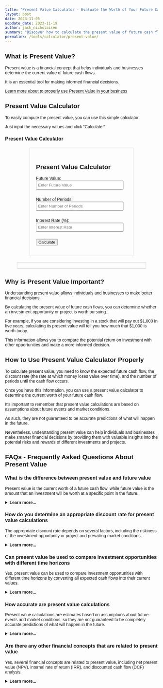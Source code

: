 ```yaml
---
title: "Present Value Calculator - Evaluate the Worth of Your Future Cash Flows with Ease"
layout: post
date: 2023-11-05
uopdate_date: 2023-11-19
author: jack_nicholaisen
summary: "Discover how to calculate the present value of future cash flows with our easy-to-use calculator. Improve your financial decision-making today!" 
permalink: /tools/calculator/present-value/
---
```


## What is Present Value?

Present value is a financial concept that helps individuals and businesses determine the current value of future cash flows. 

It is an essential tool for making informed financial decisions.

<a href="/time-value-of-money/present-value/" target="_blank">Learn more about to properly use Present Value in your business</a>

## Present Value Calculator

To easily compute the present value, you can use this simple calculator. 

Just input the necessary values and click "Calculate."

<h3>Present Value Calculator</h3>
  <style>
    body {
      font-family: Arial, sans-serif;
    }
    .calculator {
      margin: 20px auto;
      padding: 20px;
      border: 1px solid #ccc;
      width: 300px;
      text-align: left; /* Align inputs to the left */
    }
    input[type="number"],
    input[type="text"] {
      width: calc(100% - 12px); /* Adjusting input width */
      margin-bottom: 10px;
      padding: 5px;
    }
    #result {
      margin-top: 20px;
      border: 1px solid #ccc;
      padding: 10px;
      width: 80%;
      margin-left: auto;
      margin-right: auto;
      text-align: left; /* Align result to the left */
    }
    #result p {
      font-weight: bold; /* Make the result bold */
    }
  </style>
<body>
<div class="calculator">
  <h2>Present Value Calculator</h2>
  <label for="futureValue">Future Value:</label>
  <input type="number" id="futureValue" placeholder="Enter Future Value"><br>

  <label for="periods">Number of Periods:</label>
  <input type="number" id="periods" placeholder="Enter Number of Periods"><br>

  <label for="interestRate">Interest Rate (%):</label>
  <input type="number" id="interestRate" placeholder="Enter Interest Rate"><br>

  <button onclick="calculatePresentValue()">Calculate</button>
</div>

<div id="result"></div>
</body>

<script>
  function calculatePresentValue() {
    var futureValue = parseFloat(document.getElementById('futureValue').value);
    var periods = parseInt(document.getElementById('periods').value);
    var interestRate = parseFloat(document.getElementById('interestRate').value) / 100;

    var presentValue = futureValue / Math.pow(1 + interestRate, periods);

    document.getElementById('result').innerHTML = "<h3>Result:</h3><p>Present Value: <span style='font-weight:bold;'>$" + presentValue.toFixed(2) + "</span></p>";
  }
</script>


## Why is Present Value Important?

Understanding present value allows individuals and businesses to make better financial decisions. 

By calculating the present value of future cash flows, you can determine whether an investment opportunity or project is worth pursuing.

For example, if you are considering investing in a stock that will pay out $1,000 in five years, calculating its present value will tell you how much that $1,000 is worth today. 

This information allows you to compare the potential return on investment with other opportunities and make a more informed decision.

## How to Use Present Value Calculator Properly

To calculate present value, you need to know the expected future cash flow, the discount rate (the rate at which money loses value over time), and the number of periods until the cash flow occurs. 

Once you have this information, you can use a present value calculator to determine the current worth of your future cash flow.

It's important to remember that present value calculations are based on assumptions about future events and market conditions. 

As such, they are not guaranteed to be accurate predictions of what will happen in the future. 

Nevertheless, understanding present value can help individuals and businesses make smarter financial decisions by providing them with valuable insights into the potential risks and rewards of different investments and projects.

## FAQs - Frequently Asked Questions About Present Value

<h3>What is the difference between present value and future value</h3>
<p>Present value is the current worth of a future cash flow, while future value is the amount that an investment will be worth at a specific point in the future.</p>
<details>
<summary><b>Learn more...</b></summary>
<br>
<p>Present value takes into account the time value of money, which means that money is worth more today than it will be in the future due to inflation and other factors.</p>
<p>Future value, on the other hand, assumes that money will grow over time due to compounding interest or other factors.</p>
</details>

<h3>How do you determine an appropriate discount rate for present value calculations</h3>
<p>The appropriate discount rate depends on several factors, including the riskiness of the investment opportunity or project and prevailing market conditions.</p>
<details>
<summary><b>Learn more...</b></summary>
<br>
<p>In general, investments with higher levels of risk require higher discount rates because investors demand a greater return to compensate them for taking on additional risk.</p>
<p>Market conditions such as inflation rates and interest rates can also impact discount rates.</p>
<p>It's important to carefully consider these factors when determining an appropriate discount rate for present value calculations.</p>
</details>

<h3>Can present value be used to compare investment opportunities with different time horizons</h3>
<p>Yes, present value can be used to compare investment opportunities with different time horizons by converting all expected cash flows into their current values.</p>
<details>
<summary><b>Learn more...</b></summary>
<br>
<p>By converting all cash flows into their current values using present value calculations, investors can more easily compare different investment opportunities with varying time horizons.</p>
<p>This approach allows investors to make apples-to-apples comparisons based on each opportunity's net present value (NPV), which takes into account both inflows and outflows over time.</p>
</details>

<h3>How accurate are present value calculations</h3>
<p>Present value calculations are estimates based on assumptions about future events and market conditions, so they are not guaranteed to be completely accurate predictions of what will happen in the future.</p>
<details>
<summary><b>Learn more...</b></summary>
<br>
<p>Present value calculations are based on assumptions about future events and market conditions, which may not unfold as expected.</p>
<p>However, by carefully considering these factors and using appropriate discount rates, investors can make more informed decisions about investment opportunities or projects.</p>
<p>It's important to understand the limitations of present value calculations and to use them in conjunction with other financial analysis techniques.</p>
</details>

<h3>Are there any other financial concepts that are related to present value</h3>
<p>Yes, several financial concepts are related to present value, including net present value (NPV), internal rate of return (IRR), and discounted cash flow (DCF) analysis.</p>
<details>
<summary><b>Learn more...</b></summary>
<br>
<p>Net present value is a measure of the total expected monetary gain or loss from an investment opportunity or project over time.</p>
<p>Internal rate of return is the discount rate at which the NPV of an investment opportunity or project is equal to zero.</p>
<p>Discounted cash flow analysis is a method for valuing an investment opportunity or project based on its expected future cash flows discounted back to their current values using a chosen discount rate.</p>
<p>By understanding these related concepts, investors can gain deeper insights into the potential risks and rewards associated with different financial decisions.</p>
</details>


